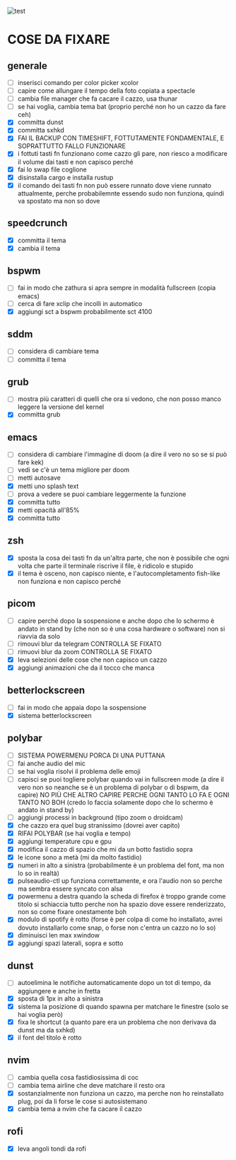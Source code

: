 ![test](../waterfalls.jpg)

# COSE DA FIXARE

## generale

- [ ] inserisci comando per color picker xcolor
- [ ] capire come allungare il tempo della foto copiata a spectacle
- [ ] cambia file manager che fa cacare il cazzo, usa thunar
- [ ] se hai voglia, cambia tema bat (proprio perché non ho un cazzo da fare ceh)
- [x] committa dunst
- [x] committa sxhkd
- [x] FAI IL BACKUP CON TIMESHIFT, FOTTUTAMENTE FONDAMENTALE, E SOPRATTUTTO FALLO FUNZIONARE
- [x] i fottuti tasti fn funzionano come cazzo gli pare, non riesco a modificare il volume dai tasti e non capisco perché
- [x] fai lo swap file coglione
- [x] disinstalla cargo e installa rustup
- [x] il comando dei tasti fn non può essere runnato dove viene runnato attualmente, perche probabilemnte essendo sudo non funziona, quindi va spostato ma non so dove

## speedcrunch

- [x] committa il tema
- [x] cambia il tema

## bspwm

- [ ] fai in modo che zathura si apra sempre in modalità fullscreen (copia emacs)
- [ ] cerca di fare xclip che incolli in automatico
- [x] aggiungi sct a bspwm probabilmente sct 4100

## sddm

- [ ] considera di cambiare tema
- [ ] committa il tema

## grub

- [ ] mostra più caratteri di quelli che ora si vedono, che non posso manco leggere la versione del kernel
- [x] committa grub

## emacs

- [ ] considera di cambiare l'immagine di doom (a dire il vero no so se si può fare kek)
- [ ] vedi se c'è un tema migliore per doom
- [ ] metti autosave
- [x] metti uno splash text
- [ ] prova a vedere se puoi cambiare leggermente la funzione
- [x] committa tutto
- [x] metti opacità all'85%
- [x] committa tutto

## zsh

- [x] sposta la cosa dei tasti fn da un'altra parte, che non è possibile che ogni volta che parte il terminale riscrive il file, è ridicolo e stupido
- [x] il tema è osceno, non capisco niente, e l'autocompletamento fish-like non funziona e non capisco perché

## picom

- [ ] capire perché dopo la sospensione e anche dopo che lo schermo è andato in stand by (che non so è una cosa hardware o software) non si riavvia da solo
- [ ] rimouvi blur da telegram CONTROLLA SE FIXATO
- [ ] rimuovi blur da zoom CONTROLLA SE FIXATO
- [x] leva selezioni delle cose che non capisco un cazzo
- [x] aggiungi animazioni che da il tocco che manca

## betterlockscreen

- [ ] fai in modo che appaia dopo la sospensione
- [x] sistema betterlockscreen

## polybar

- [ ] SISTEMA POWERMENU PORCA DI UNA PUTTANA
- [ ] fai anche audio del mic
- [ ] se hai voglia risolvi il problema delle emoji
- [ ] capisci se puoi togliere polybar quando vai in fullscreen mode (a dire il vero non so neanche se è un problema di polybar o di bspwm, da capire) NO PIÙ CHE ALTRO CAPIRE PERCHE OGNI TANTO LO FA E OGNI TANTO NO BOH (credo lo faccia solamente dopo che lo schermo è andato in stand by)
- [ ] aggiungi processi in background (tipo zoom o droidcam)
- [x] che cazzo era quel bug stranissimo (dovrei aver capito)
- [x] RIFAI POLYBAR (se hai voglia e tempo)
- [x] aggiungi temperature cpu e gpu
- [x] modifica il cazzo di spazio che mi da un botto fastidio sopra
- [x] le icone sono a metà (mi da molto fastidio)
- [x] numeri in alto a sinistra (probabilmente è un problema del font, ma non lo so in realtà)
- [x] pulseaudio-ctl up funziona correttamente, e ora l'audio non so perche ma sembra essere syncato con alsa
- [x] powermenu a destra quando la scheda di firefox è troppo grande come titolo si schiaccia tutto perche non ha spazio dove essere renderizzato, non so come fixare onestamente boh
- [x] modulo di spotify è rotto (forse è per colpa di come ho installato, avrei dovuto installarlo come snap, o forse non c'entra un cazzo no lo so)
- [x] diminuisci len max xwindow
- [x] aggiungi spazi laterali, sopra e sotto

## dunst

- [ ] autoelimina le notifiche automaticamente dopo un tot di tempo, da aggiungere e anche in fretta
- [x] sposta di 1px in alto a sinistra
- [x] sistema la posizione di quando spawna per matchare le finestre (solo se hai voglia però)
- [x] fixa le shortcut (a quanto pare era un problema che non derivava da dunst ma da sxhkd)
- [x] il font del titolo è rotto

## nvim

- [ ] cambia quella cosa fastidiosissima di coc
- [ ] cambia tema airline che deve matchare il resto ora
- [x] sostanzialmente non funziona un cazzo, ma perche non ho reinstallato plug, poi da li forse le cose si autosistemano
- [x] cambia tema a nvim che fa cacare il cazzo

## rofi

- [x] leva angoli tondi da rofi
